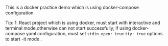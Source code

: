 This is a docker practice demo which is using docker-compose configuration


Tip:
    1. React project which is using docker, must start with interactive and terminal mode,otherwise can not start successfully, if using docker-compose yaml configuration, must set  `stdin_open: true`   `tty: true` options to start -it mode .

    

